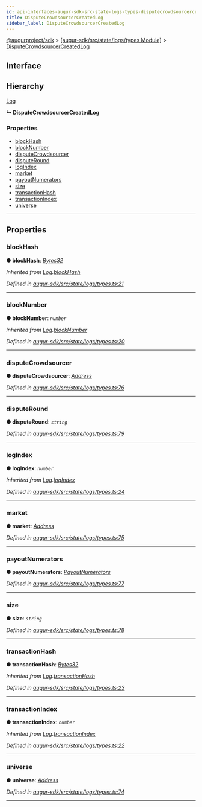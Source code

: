 ```yaml
---
id: api-interfaces-augur-sdk-src-state-logs-types-disputecrowdsourcercreatedlog
title: DisputeCrowdsourcerCreatedLog
sidebar_label: DisputeCrowdsourcerCreatedLog
---
```


[@augurproject/sdk](api-readme.md) > [[augur-sdk/src/state/logs/types Module]](api-modules-augur-sdk-src-state-logs-types-module.md) > [DisputeCrowdsourcerCreatedLog](api-interfaces-augur-sdk-src-state-logs-types-disputecrowdsourcercreatedlog.md)

## Interface

## Hierarchy

 [Log](api-interfaces-augur-sdk-src-state-logs-types-log.md)

**↳ DisputeCrowdsourcerCreatedLog**

### Properties

* [blockHash](api-interfaces-augur-sdk-src-state-logs-types-disputecrowdsourcercreatedlog.md#blockhash)
* [blockNumber](api-interfaces-augur-sdk-src-state-logs-types-disputecrowdsourcercreatedlog.md#blocknumber)
* [disputeCrowdsourcer](api-interfaces-augur-sdk-src-state-logs-types-disputecrowdsourcercreatedlog.md#disputecrowdsourcer)
* [disputeRound](api-interfaces-augur-sdk-src-state-logs-types-disputecrowdsourcercreatedlog.md#disputeround)
* [logIndex](api-interfaces-augur-sdk-src-state-logs-types-disputecrowdsourcercreatedlog.md#logindex)
* [market](api-interfaces-augur-sdk-src-state-logs-types-disputecrowdsourcercreatedlog.md#market)
* [payoutNumerators](api-interfaces-augur-sdk-src-state-logs-types-disputecrowdsourcercreatedlog.md#payoutnumerators)
* [size](api-interfaces-augur-sdk-src-state-logs-types-disputecrowdsourcercreatedlog.md#size)
* [transactionHash](api-interfaces-augur-sdk-src-state-logs-types-disputecrowdsourcercreatedlog.md#transactionhash)
* [transactionIndex](api-interfaces-augur-sdk-src-state-logs-types-disputecrowdsourcercreatedlog.md#transactionindex)
* [universe](api-interfaces-augur-sdk-src-state-logs-types-disputecrowdsourcercreatedlog.md#universe)

---

## Properties

<a id="blockhash"></a>

###  blockHash

**● blockHash**: *[Bytes32](api-modules-augur-sdk-src-state-logs-types-module.md#bytes32)*

*Inherited from [Log](api-interfaces-augur-sdk-src-state-logs-types-log.md).[blockHash](api-interfaces-augur-sdk-src-state-logs-types-log.md#blockhash)*

*Defined in [augur-sdk/src/state/logs/types.ts:21](https://github.com/AugurProject/augur/blob/3727cd4ec9/packages/augur-sdk/src/state/logs/types.ts#L21)*

___
<a id="blocknumber"></a>

###  blockNumber

**● blockNumber**: *`number`*

*Inherited from [Log](api-interfaces-augur-sdk-src-state-logs-types-log.md).[blockNumber](api-interfaces-augur-sdk-src-state-logs-types-log.md#blocknumber)*

*Defined in [augur-sdk/src/state/logs/types.ts:20](https://github.com/AugurProject/augur/blob/3727cd4ec9/packages/augur-sdk/src/state/logs/types.ts#L20)*

___
<a id="disputecrowdsourcer"></a>

###  disputeCrowdsourcer

**● disputeCrowdsourcer**: *[Address](api-modules-augur-sdk-src-state-logs-types-module.md#address)*

*Defined in [augur-sdk/src/state/logs/types.ts:76](https://github.com/AugurProject/augur/blob/3727cd4ec9/packages/augur-sdk/src/state/logs/types.ts#L76)*

___
<a id="disputeround"></a>

###  disputeRound

**● disputeRound**: *`string`*

*Defined in [augur-sdk/src/state/logs/types.ts:79](https://github.com/AugurProject/augur/blob/3727cd4ec9/packages/augur-sdk/src/state/logs/types.ts#L79)*

___
<a id="logindex"></a>

###  logIndex

**● logIndex**: *`number`*

*Inherited from [Log](api-interfaces-augur-sdk-src-state-logs-types-log.md).[logIndex](api-interfaces-augur-sdk-src-state-logs-types-log.md#logindex)*

*Defined in [augur-sdk/src/state/logs/types.ts:24](https://github.com/AugurProject/augur/blob/3727cd4ec9/packages/augur-sdk/src/state/logs/types.ts#L24)*

___
<a id="market"></a>

###  market

**● market**: *[Address](api-modules-augur-sdk-src-state-logs-types-module.md#address)*

*Defined in [augur-sdk/src/state/logs/types.ts:75](https://github.com/AugurProject/augur/blob/3727cd4ec9/packages/augur-sdk/src/state/logs/types.ts#L75)*

___
<a id="payoutnumerators"></a>

###  payoutNumerators

**● payoutNumerators**: *[PayoutNumerators](api-modules-augur-sdk-src-state-logs-types-module.md#payoutnumerators)*

*Defined in [augur-sdk/src/state/logs/types.ts:77](https://github.com/AugurProject/augur/blob/3727cd4ec9/packages/augur-sdk/src/state/logs/types.ts#L77)*

___
<a id="size"></a>

###  size

**● size**: *`string`*

*Defined in [augur-sdk/src/state/logs/types.ts:78](https://github.com/AugurProject/augur/blob/3727cd4ec9/packages/augur-sdk/src/state/logs/types.ts#L78)*

___
<a id="transactionhash"></a>

###  transactionHash

**● transactionHash**: *[Bytes32](api-modules-augur-sdk-src-state-logs-types-module.md#bytes32)*

*Inherited from [Log](api-interfaces-augur-sdk-src-state-logs-types-log.md).[transactionHash](api-interfaces-augur-sdk-src-state-logs-types-log.md#transactionhash)*

*Defined in [augur-sdk/src/state/logs/types.ts:23](https://github.com/AugurProject/augur/blob/3727cd4ec9/packages/augur-sdk/src/state/logs/types.ts#L23)*

___
<a id="transactionindex"></a>

###  transactionIndex

**● transactionIndex**: *`number`*

*Inherited from [Log](api-interfaces-augur-sdk-src-state-logs-types-log.md).[transactionIndex](api-interfaces-augur-sdk-src-state-logs-types-log.md#transactionindex)*

*Defined in [augur-sdk/src/state/logs/types.ts:22](https://github.com/AugurProject/augur/blob/3727cd4ec9/packages/augur-sdk/src/state/logs/types.ts#L22)*

___
<a id="universe"></a>

###  universe

**● universe**: *[Address](api-modules-augur-sdk-src-state-logs-types-module.md#address)*

*Defined in [augur-sdk/src/state/logs/types.ts:74](https://github.com/AugurProject/augur/blob/3727cd4ec9/packages/augur-sdk/src/state/logs/types.ts#L74)*

___

